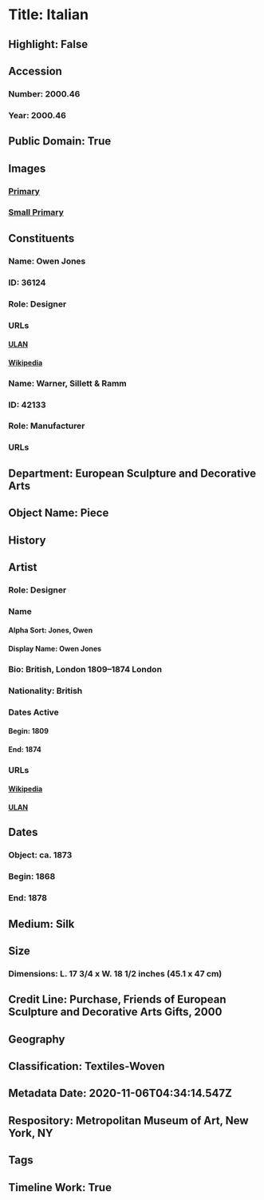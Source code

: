 # Title: Italian
## Highlight: False
## Accession
### Number: 2000.46
### Year: 2000.46
## Public Domain: True
## Images
### [Primary](https://images.metmuseum.org/CRDImages/es/original/DT4625.jpg)
### [Small Primary](https://images.metmuseum.org/CRDImages/es/web-large/DT4625.jpg)
## Constituents
### Name: Owen Jones
### ID: 36124
### Role: Designer
### URLs
#### [ULAN](http://vocab.getty.edu/page/ulan/500019483)
#### [Wikipedia](https://www.wikidata.org/wiki/Q1380862)
### Name: Warner, Sillett &amp; Ramm
### ID: 42133
### Role: Manufacturer
### URLs
## Department: European Sculpture and Decorative Arts
## Object Name: Piece
## History
## Artist
### Role: Designer
### Name
#### Alpha Sort: Jones, Owen
#### Display Name: Owen Jones
### Bio: British, London 1809–1874 London
### Nationality: British
### Dates Active
#### Begin: 1809
#### End: 1874
### URLs
#### [Wikipedia](https://www.wikidata.org/wiki/Q1380862)
#### [ULAN](http://vocab.getty.edu/page/ulan/500019483)
## Dates
### Object: ca. 1873
### Begin: 1868
### End: 1878
## Medium: Silk
## Size
### Dimensions: L. 17 3/4 x W. 18 1/2 inches (45.1 x 47 cm)
## Credit Line: Purchase, Friends of European Sculpture and Decorative Arts Gifts, 2000
## Geography
## Classification: Textiles-Woven
## Metadata Date: 2020-11-06T04:34:14.547Z
## Respository: Metropolitan Museum of Art, New York, NY
## Tags
## Timeline Work: True